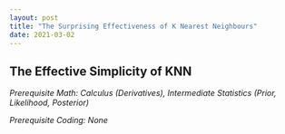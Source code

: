 ```yaml
---
layout: post
title: "The Surprising Effectiveness of K Nearest Neighbours"
date: 2021-03-02
---
```


## The Effective Simplicity of KNN

_Prerequisite Math: Calculus (Derivatives), Intermediate Statistics (Prior, Likelihood, Posterior)_

_Prerequisite Coding: None_